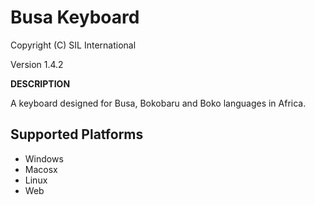 Busa Keyboard 
=====================

Copyright (C) SIL International

Version 1.4.2

__DESCRIPTION__

A keyboard designed for Busa, Bokobaru and Boko languages in Africa. 

Supported Platforms
-------------------

 * Windows
 * Macosx
 * Linux
 * Web

